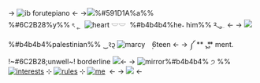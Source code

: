-> ![ib forutepiano](https://i.postimg.cc/HLyvMzXR/IMG-9263.png) <-
->![](https://i.postimg.cc/P5msN2wG/Untitled10-20240319121332.png)%#591D1A%a%%\
%#6C2B28%y%% ৎ ˳̣ ‎‏  ‏‎ ![heart](https://i.postimg.cc/jqf8RGbX/IMG-0339.gif) 𓎟𓎟‎‏  ‏‎   %#b4b4b4%he˖  him%% ༢ུ𓂃 <-
-> ![](https://i.postimg.cc/dtdgSh3J/IMG-1917.gif) %#b4b4b4%palestinian%% ‿꣒᧓ ![marcy](https://i.postimg.cc/pLCGgzHM/IMG-7885.gif)⠀ܴ  6teen <-
-> ༼ ** ུ۪۪.**  ment. !~#6C2B28;unwell~! borderline ![](https://i.postimg.cc/yYqb97Pt/IMG-7922.gif)<-
->  ![mirror](https://i.postimg.cc/cH25FWNK/IMG-8723.gif)%#b4b4b4% ੭ %% [![interests](https://i.postimg.cc/mgG1P4fW/Untitled15-20240319151439.png)](https://rentry.org/finnterest) ⊹ [![rules](https://i.postimg.cc/mDV4Y0rD/Untitled23-20240319152225.png)](https://rentry.org/heartstouch) ⊹ [![me](https://i.postimg.cc/3rjN9C95/Untitled26-20240319154306.png)](https://rentry.org/selfproclaimed)  ‏‎     <-
-> ![](https://i.postimg.cc/RFkSGqJ0/Untitled25-20240319154109.png) <-